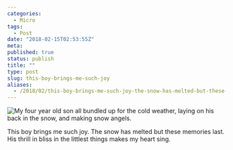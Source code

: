 ```yaml
---
categories:
  - Micro
tags:
  - Post
date: "2018-02-15T02:53:55Z"
meta:
published: true
status: publish
title: ""
type: post
slug: this-boy-brings-me-such-joy
aliases:
  - /2018/02/this-boy-brings-me-such-joy-the-snow-has-melted-but-these-memories-last-his-thrill-in-bliss-in-the-littlest-things-makes-my-heart-sing/
---
```

<p><img src="/assets/2018/02/27579941_217917385451676_6480814468061200384_n.jpg" alt="My four year old son all bundled up for the cold weather, laying on his back in the snow, and making snow angels." /></p>
<p>This boy brings me such joy. The snow has melted but these memories last. His thrill in bliss in the littlest things makes my heart sing.</p>

